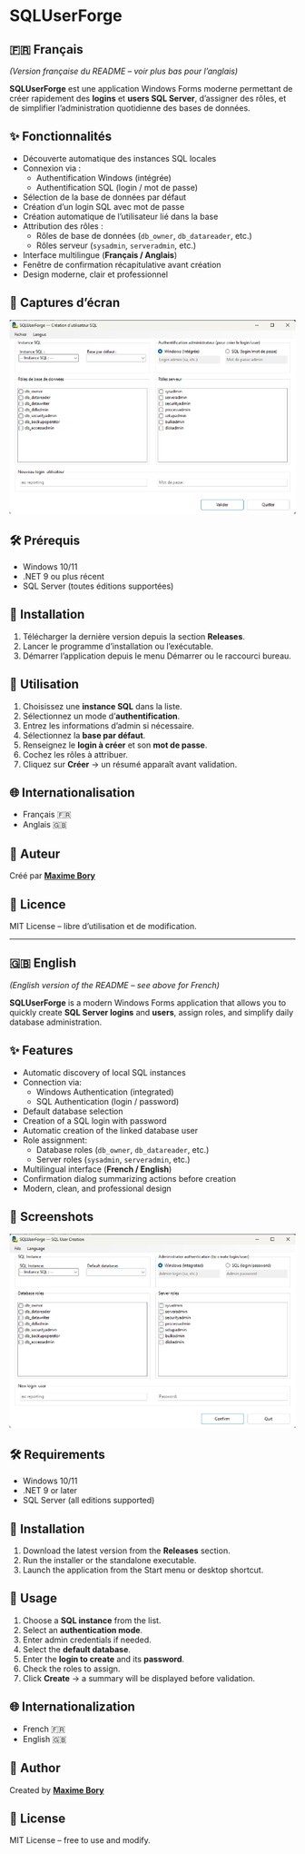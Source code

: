 # SQLUserForge

## 🇫🇷 Français
*(Version française du README – voir plus bas pour l’anglais)*

**SQLUserForge** est une application Windows Forms moderne permettant de créer rapidement des **logins** et **users SQL Server**, d’assigner des rôles, et de simplifier l’administration quotidienne des bases de données.

## ✨ Fonctionnalités

- Découverte automatique des instances SQL locales
- Connexion via :
  - Authentification Windows (intégrée)
  - Authentification SQL (login / mot de passe)
- Sélection de la base de données par défaut
- Création d’un login SQL avec mot de passe
- Création automatique de l’utilisateur lié dans la base
- Attribution des rôles :
  - Rôles de base de données (`db_owner`, `db_datareader`, etc.)
  - Rôles serveur (`sysadmin`, `serveradmin`, etc.)
- Interface multilingue (**Français / Anglais**)
- Fenêtre de confirmation récapitulative avant création
- Design moderne, clair et professionnel

## 📸 Captures d’écran

![SQLUserForge FR](Resources/sqluserforge_fr.png)

## 🛠 Prérequis

- Windows 10/11
- .NET 9 ou plus récent
- SQL Server (toutes éditions supportées)

## 🚀 Installation

1. Télécharger la dernière version depuis la section **Releases**.
2. Lancer le programme d’installation ou l’exécutable.
3. Démarrer l’application depuis le menu Démarrer ou le raccourci bureau.

## 📖 Utilisation

1. Choisissez une **instance SQL** dans la liste.
2. Sélectionnez un mode d’**authentification**.
3. Entrez les informations d’admin si nécessaire.
4. Sélectionnez la **base par défaut**.
5. Renseignez le **login à créer** et son **mot de passe**.
6. Cochez les rôles à attribuer.
7. Cliquez sur **Créer** → un résumé apparaît avant validation.

## 🌐 Internationalisation

- Français 🇫🇷
- Anglais 🇬🇧

## 👤 Auteur

Créé par [**Maxime Bory**](https://github.com/plumedours)

## 📜 Licence

MIT License – libre d’utilisation et de modification.

---

## 🇬🇧 English
*(English version of the README – see above for French)*

**SQLUserForge** is a modern Windows Forms application that allows you to quickly create **SQL Server logins** and **users**, assign roles, and simplify daily database administration.

## ✨ Features

- Automatic discovery of local SQL instances
- Connection via:
  - Windows Authentication (integrated)
  - SQL Authentication (login / password)
- Default database selection
- Creation of a SQL login with password
- Automatic creation of the linked database user
- Role assignment:
  - Database roles (`db_owner`, `db_datareader`, etc.)
  - Server roles (`sysadmin`, `serveradmin`, etc.)
- Multilingual interface (**French / English**)
- Confirmation dialog summarizing actions before creation
- Modern, clean, and professional design

## 📸 Screenshots

![SQLUserForge EN](Resources/sqluserforge_en.png)

## 🛠 Requirements

- Windows 10/11
- .NET 9 or later
- SQL Server (all editions supported)

## 🚀 Installation

1. Download the latest version from the **Releases** section.
2. Run the installer or the standalone executable.
3. Launch the application from the Start menu or desktop shortcut.

## 📖 Usage

1. Choose a **SQL instance** from the list.
2. Select an **authentication mode**.
3. Enter admin credentials if needed.
4. Select the **default database**.
5. Enter the **login to create** and its **password**.
6. Check the roles to assign.
7. Click **Create** → a summary will be displayed before validation.

## 🌐 Internationalization

- French 🇫🇷
- English 🇬🇧

## 👤 Author

Created by [**Maxime Bory**](https://github.com/plumedours)

## 📜 License

MIT License – free to use and modify.
